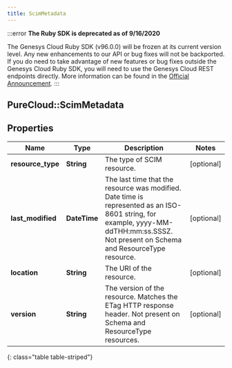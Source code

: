 ```yaml
---
title: ScimMetadata
---
```


:::error
**The Ruby SDK is deprecated as of 9/16/2020**

The Genesys Cloud Ruby SDK (v96.0.0) will be frozen at its current version level. Any new enhancements to our API or bug fixes will not be backported. If you do need to take advantage of new features or bug fixes outside the Genesys Cloud Ruby SDK, you will need to use the Genesys Cloud REST endpoints directly. More information can be found in the [Official Announcement](https://developer.mypurecloud.com/forum/t/announcement-genesys-cloud-ruby-sdk-end-of-life/8850).
:::


## PureCloud::ScimMetadata

## Properties

|Name | Type | Description | Notes|
|------------ | ------------- | ------------- | -------------|
| **resource_type** | **String** | The type of SCIM resource. | [optional] |
| **last_modified** | **DateTime** | The last time that the resource was modified. Date time is represented as an ISO-8601 string, for example, yyyy-MM-ddTHH:mm:ss.SSSZ. Not present on Schema and ResourceType resource. | [optional] |
| **location** | **String** | The URI of the resource. | [optional] |
| **version** | **String** | The version of the resource. Matches the ETag HTTP response header. Not present on Schema and ResourceType resources. | [optional] |
{: class="table table-striped"}


